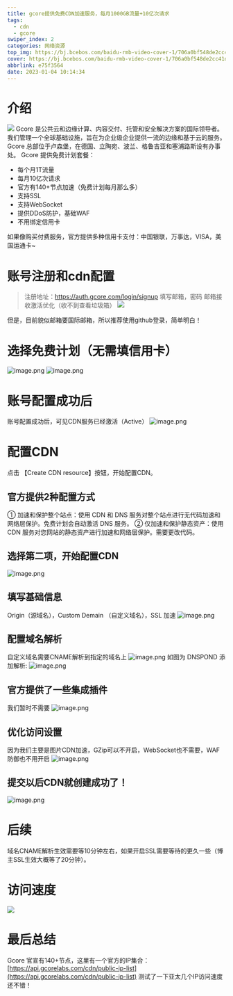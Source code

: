 ```yaml
---
title: gcore提供免费CDN加速服务，每月1000GB流量+10亿次请求
tags: 
  - cdn
  - gcore
swiper_index: 2
categories: 网络资源
top_img: https://bj.bcebos.com/baidu-rmb-video-cover-1/706a0bf548de2cc41d224d37dd965eaa.png
cover: https://bj.bcebos.com/baidu-rmb-video-cover-1/706a0bf548de2cc41d224d37dd965eaa.png
abbrlink: e75f3564
date: 2023-01-04 10:14:34
---
```

# 介绍
![](https://bj.bcebos.com/baidu-rmb-video-cover-1/eaea27895d84fd1acb920ad4964f61e8.png)
Gcore 是公共云和边缘计算、内容交付、托管和安全解决方案的国际领导者。我们管理一个全球基础设施，旨在为企业级企业提供一流的边缘和基于云的服务。Gcore 总部位于卢森堡，在德国、立陶宛、波兰、格鲁吉亚和塞浦路斯设有办事处。
Gcore 提供免费计划套餐：
- 每个月1T流量
- 每月10亿次请求
- 官方有140+节点加速（免费计划每月那么多）
- 支持SSL
- 支持WebSocket
- 提供DDoS防护，基础WAF
- 不用绑定信用卡

如果像购买付费服务，官方提供多种信用卡支付：中国银联，万事达，VISA，美国运通卡~

# 账号注册和cdn配置
> 注册地址：https://auth.gcore.com/login/signup
填写邮箱，密码
邮箱接收激活优化（收不到查看垃圾箱）
![](https://bj.bcebos.com/baidu-rmb-video-cover-1/201da844edecb30db613a568bb9e80f5.png)

但是，目前貌似邮箱要国际邮箱，所以推荐使用github登录，简单明白！

# 选择免费计划（无需填信用卡）
![image.png](https://bj.bcebos.com/baidu-rmb-video-cover-1/d1029ed2988221fbeae80509e3113af0.png)
![image.png](https://bj.bcebos.com/baidu-rmb-video-cover-1/f92eb7d0d08b9ac7959c852ffd6b4a3a.png)

# 账号配置成功后
账号配置成功后，可见CDN服务已经激活（Active）
![image.png](https://bj.bcebos.com/baidu-rmb-video-cover-1/aad7546fd5306713e10fb7110f12c048.png)

# 配置CDN
点击 【Create CDN resource】按钮，开始配置CDN。

## 官方提供2种配置方式
① 加速和保护整个站点：使用 CDN 和 DNS 服务对整个站点进行无代码加速和网络层保护。免费计划会自动激活 DNS 服务。
② 仅加速和保护静态资产：使用 CDN 服务对您网站的静态资产进行加速和网络层保护。需要更改代码。

## 选择第二项，开始配置CDN
![image.png](https://bj.bcebos.com/baidu-rmb-video-cover-1/a90b31fbb8004f59a6b9f5bdce1c820e.png)

## 填写基础信息
Origin（源域名），Custom Demain （自定义域名），SSL 加速
![image.png](https://bj.bcebos.com/baidu-rmb-video-cover-1/14a1271766cbf4790305d515fdae129d.png)

## 配置域名解析
自定义域名需要CNAME解析到指定的域名上
![image.png](https://bj.bcebos.com/baidu-rmb-video-cover-1/4da212d5f9ba445e1a4dda0c269a1fd3.png)
如图为 DNSPOND 添加解析:
![image.png](https://bj.bcebos.com/baidu-rmb-video-cover-1/636e2cbbeb34eb44dc245b39a1ce6c30.png)

## 官方提供了一些集成插件
我们暂时不需要
![image.png](https://bj.bcebos.com/baidu-rmb-video-cover-1/64e424dec410205cdcfe25c36ca29c25.png)

## 优化访问设置
因为我们主要是图片CDN加速，GZip可以不开启，WebSocket也不需要，WAF防御也不用开启
![image.png](https://bj.bcebos.com/baidu-rmb-video-cover-1/34301f67925ec1bab2b92d1cb76b7370.png)

## 提交以后CDN就创建成功了！
![image.png](https://bj.bcebos.com/baidu-rmb-video-cover-1/0e8536e1cb08fcf11006af0e820b8cc1.png)

# 后续
域名CNAME解析生效需要等10分钟左右，如果开启SSL需要等待的更久一些（博主SSL生效大概等了20分钟）。

# 访问速度
![](https://bj.bcebos.com/baidu-rmb-video-cover-1/d445464e0bfe8c7ee9f093ec00cf6ac4.png)

# 最后总结
Gcore 官宣有140+节点，这里有一个官方的IP集合：[https://api.gcorelabs.com/cdn/public-ip-list](https://api.gcorelabs.com/cdn/public-ip-list)
测试了一下亚太几个IP访问速度还不错！
